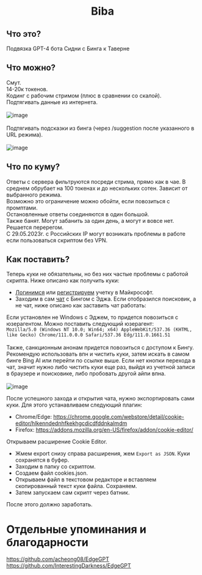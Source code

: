 <h1 align="center">Biba</h1>

## Что это?
Подвязка GPT-4 бота Сидни с Бинга к Таверне

## Что можно?
Смут.</br>
14-20к токенов.</br>
Кодинг с рабочим стримом (плюс в сравнении со скалой).</br>
Подтягивать данные из интернета.</br></br>
![image](https://github.com/Barbariskaa/Biba/assets/129290831/b5176621-4a1f-4b57-9c7f-865861825c30)</br></br>
Подтягивать подсказки из бинга (через /suggestion после указанного в URL режима).</br></br>
![image](https://user-images.githubusercontent.com/129290831/236729981-42f4cbf8-abbd-4deb-9a70-1a1cb5917119.png)

## Что по куму?
Ответы с сервера фильтруются посреди стрима, прямо как в чае. В среднем обрубает на 100 токенах и до нескольких сотен. Зависит от выбранного режима.<br>
Возможно это ограничение можно обойти, если повозиться с промптами.</br>
Остановленные ответы соединяются в один большой.</br>
Также банят. Могут забанить за один день, а могут и вовсе нет. Решается перерегом.</br>
С 29.05.2023г. с Российских IP могут возникать проблемы в работе если пользоваться скриптом без VPN.

## Как поставить?
Теперь куки не обязательны, но без них частые проблемы с работой скрипта. Ниже описано как получить куки:<br>
* [Логинимся](https://login.live.com/login.srf) или [регистрируем](https://signup.live.com/signup) учетку в Майкрософт.
* Заходим в сам [чат](https://www.bing.com/search?q=Bing+AI&showconv=1&wlsso=0) с Бингом с Эджа. Если отобразился поисковик, а не чат, ниже описано как заставить чат работать: 

Если установлен не Windows с Эджем, то придется повозиться с юзерагентом. Можно поставить следующий юзерагент:</br> `Mozilla/5.0 (Windows NT 10.0; Win64; x64) AppleWebKit/537.36 (KHTML, like Gecko) Chrome/111.0.0.0 Safari/537.36 Edg/111.0.1661.51`</br></br>
Также, санкционным анонам придется повозиться с доступом к Бингу. Рекомендую использовать впн и чистить куки, затем искать в самом бинге Bing AI или перейти по ссылке выше. Если нет кнопки перехода в чат, значит нужно либо чистить куки еще раз, выйдя из учетной записи в браузере и поисковике, либо пробовать другой айпи впна.</br></br>
![image](https://user-images.githubusercontent.com/129290831/236732426-91d87aa3-32e2-4f87-9758-ac5c4b222a71.png) </br>

После успешного захода и открытия чата, нужно экспортировать сами куки. Для этого устанавливаем следующий плагин:
* Chrome/Edge: https://chrome.google.com/webstore/detail/cookie-editor/hlkenndednhfkekhgcdicdfddnkalmdm
* Firefox: https://addons.mozilla.org/en-US/firefox/addon/cookie-editor/

Открываем расширение Cookie Editor. 
* Жмем export снизу справа расширения, жем `Export as JSON`. Куки сохранятся в буфер.
* Заходим в папку со скриптом.
* Создаем файл cookies.json.
* Открываем файл в текстовом редакторе и вставляем скопированный текст куки файла. Сохраняем.
* Затем запускаем сам скрипт через батник. 
 
После этого должно заработать.

# Отдельные упоминания и благодарности
https://github.com/acheong08/EdgeGPT</br>
https://github.com/InterestingDarkness/EdgeGPT</br>
